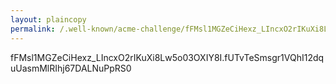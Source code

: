 ```yaml
---
layout: plaincopy
permalink: /.well-known/acme-challenge/fFMsl1MGZeCiHexz_LIncxO2rIKuXi8Lw5o03OXIY8I/
---
```

fFMsl1MGZeCiHexz_LIncxO2rIKuXi8Lw5o03OXIY8I.fUTvTeSmsgr1VQhI12dquUasmMlRIhj67DALNuPpRS0
